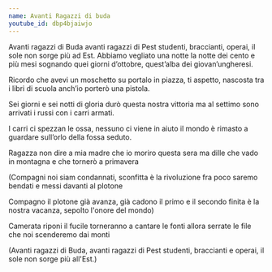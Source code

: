 ```yaml
---
name: Avanti Ragazzi di buda
youtube_id: dbp4bjaiwjo
---
```


Avanti ragazzi di Buda
avanti ragazzi di Pest
studenti, braccianti, operai,
il sole non sorge più ad Est.
Abbiamo vegliato una notte
la notte dei cento e più mesi
sognando quei giorni d’ottobre,
quest’alba dei giovan’ungheresi.

Ricordo che avevi un moschetto
su portalo in piazza, ti aspetto,
nascosta tra i libri di scuola
anch’io porterò una pistola.

Sei giorni e sei notti di gloria
durò questa nostra vittoria
ma al settimo sono arrivati
i russi con i carri armati.

I carri ci spezzan le ossa,
nessuno ci viene in aiuto
il mondo è rimasto a guardare
sull’orlo della fossa seduto.

Ragazza non dire a mia madre
che io moriro questa sera
ma dille che vado in montagna
e che tornerò a primavera

(Compagni noi siam condannati,
sconfitta è la rivoluzione
fra poco saremo bendati
e messi davanti al plotone

Compagno il plotone già avanza,
già cadono il primo e il secondo
finita è la nostra vacanza,
sepolto l'onore del mondo)

Camerata riponi il fucile
torneranno a cantare le fonti
allora serrate le file
che noi scenderemo dai monti

(Avanti ragazzi di Buda,
avanti ragazzi di Pest
studenti, braccianti e operai,
il sole non sorge più all'Est.)
